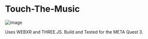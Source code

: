 # Touch-The-Music

![image](https://github.com/user-attachments/assets/facfd9c7-019e-4355-9ba6-df1456dfe31e)

Uses WEBXR and THREE.JS. 
Build and Tested for the META Quest 3.
